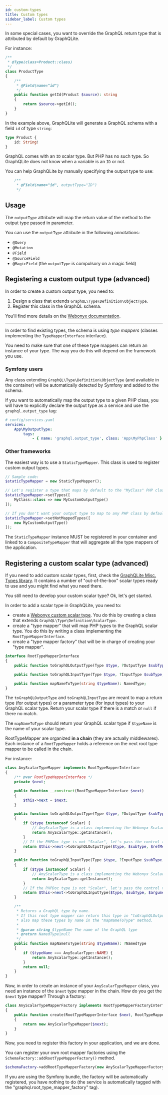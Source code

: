 ```yaml
---
id: custom-types
title: Custom types
sidebar_label: Custom types
---
```


In some special cases, you want to override the GraphQL return type that is attributed by default by GraphQLite.

For instance:

```php
/**
 * @Type(class=Product::class)
 */
class ProductType
{
    /**
     * @Field(name="id")
     */
    public function getId(Product $source): string
    {
        return $source->getId();
    }
}
```

In the example above, GraphQLite will generate a GraphQL schema with a field `id` of type `string`:

```graphql
type Product {
    id: String!
}
```

GraphQL comes with an `ID` scalar type. But PHP has no such type. So GraphQLite does not know when a variable
is an `ID` or not.

You can help GraphQLite by manually specifying the output type to use:

```php
    /**
     * @Field(name="id", outputType="ID")
     */
``` 

## Usage

The `outputType` attribute will map the return value of the method to the output type passed in parameter.

You can use the `outputType` attribute in the following annotations:

* `@Query`
* `@Mutation`
* `@Field`
* `@SourceField`
* `@MagicField` (the `outputType` is compulsory on a magic field)

## Registering a custom output type (advanced)

In order to create a custom output type, you need to:

1. Design a class that extends `GraphQL\Type\Definition\ObjectType`.
2. Register this class in the GraphQL schema.

You'll find more details on the [Webonyx documentation](https://webonyx.github.io/graphql-php/type-system/object-types/).

---

In order to find existing types, the schema is using *type mappers* (classes implementing the `TypeMapperInterface` interface).

You need to make sure that one of these type mappers can return an instance of your type. The way you do this will depend on the framework
you use.

### Symfony users

Any class extending `GraphQL\Type\Definition\ObjectType` (and available in the container) will be automatically detected 
by Symfony and added to the schema.

If you want to automatically map the output type to a given PHP class, you will have to explicitly declare the output type
as a service and use the `graphql.output_type` tag:

```yaml
# config/services.yaml
services:
    App\MyOutputType:
        tags:
            - { name: 'graphql.output_type', class: 'App\MyPhpClass' }
```

### Other frameworks

The easiest way is to use a `StaticTypeMapper`. This class is used to register custom output types.

```php
// Sample code:
$staticTypeMapper = new StaticTypeMapper();

// Let's register a type that maps by default to the "MyClass" PHP class
$staticTypeMapper->setTypes([
    MyClass::class => new MyCustomOutputType()
]);

// If you don't want your output type to map to any PHP class by default, use:
$staticTypeMapper->setNotMappedTypes([
    new MyCustomOutputType()
]);

```

The `StaticTypeMapper` instance MUST be registered in your container and linked to a `CompositeTypeMapper`
that will aggregate all the type mappers of the application.

## Registering a custom scalar type (advanced)

If you need to add custom scalar types, first, check the [GraphQLite Misc. Types library](https://github.com/thecodingmachine/graphqlite-misc-types).
It contains a number of "out-of-the-box" scalar types ready to use and you might find what you need there.

You still need to develop your custom scalar type? Ok, let's get started.

In order to add a scalar type in GraphQLite, you need to:

- create a [Webonyx custom scalar type](https://webonyx.github.io/graphql-php/type-system/scalar-types/#writing-custom-scalar-types).
  You do this by creating a class that extends `GraphQL\Type\Definition\ScalarType`.
- create a "type mapper" that will map PHP types to the GraphQL scalar type. You do this by writing a class implementing the `RootTypeMapperInterface`.
- create a "type mapper factory" that will be in charge of creating your "type mapper".

```php
interface RootTypeMapperInterface
{
    public function toGraphQLOutputType(Type $type, ?OutputType $subType, ReflectionMethod $refMethod, DocBlock $docBlockObj): OutputType;

    public function toGraphQLInputType(Type $type, ?InputType $subType, string $argumentName, ReflectionMethod $refMethod, DocBlock $docBlockObj): InputType;

    public function mapNameToType(string $typeName): NamedType;
}
```

The `toGraphQLOutputType` and `toGraphQLInputType` are meant to map a return type (for output types) or a parameter type (for input types)
to your GraphQL scalar type. Return your scalar type if there is a match or `null` if there no match.

The `mapNameToType` should return your GraphQL scalar type if `$typeName` is the name of your scalar type.

RootTypeMapper are organized **in a chain** (they are actually middlewares).
Each instance of a `RootTypeMapper` holds a reference on the next root type mapper to be called in the chain.

For instance:

```php
class AnyScalarTypeMapper implements RootTypeMapperInterface
{
    /** @var RootTypeMapperInterface */
    private $next;

    public function __construct(RootTypeMapperInterface $next)
    {
        $this->next = $next;
    }

    public function toGraphQLOutputType(Type $type, ?OutputType $subType, ReflectionMethod $refMethod, DocBlock $docBlockObj): ?OutputType
    {
        if ($type instanceof Scalar) {
            // AnyScalarType is a class implementing the Webonyx ScalarType type.
            return AnyScalarType::getInstance();
        }
        // If the PHPDoc type is not "Scalar", let's pass the control to the next type mapper in the chain
        return $this->next->toGraphQLOutputType($type, $subType, $refMethod, $docBlockObj);
    }

    public function toGraphQLInputType(Type $type, ?InputType $subType, string $argumentName, ReflectionMethod $refMethod, DocBlock $docBlockObj): ?InputType
    {
        if ($type instanceof Scalar) {
            // AnyScalarType is a class implementing the Webonyx ScalarType type.
            return AnyScalarType::getInstance();
        }
        // If the PHPDoc type is not "Scalar", let's pass the control to the next type mapper in the chain
        return $this->next->toGraphQLInputType($type, $subType, $argumentName, $refMethod, $docBlockObj);
    }

    /**
     * Returns a GraphQL type by name.
     * If this root type mapper can return this type in "toGraphQLOutputType" or "toGraphQLInputType", it should
     * also map these types by name in the "mapNameToType" method.
     *
     * @param string $typeName The name of the GraphQL type
     * @return NamedType|null
     */
    public function mapNameToType(string $typeName): ?NamedType
    {
        if ($typeName === AnyScalarType::NAME) {
            return AnyScalarType::getInstance();
        }
        return null;
    }
}
```

Now, in order to create an instance of your `AnyScalarTypeMapper` class, you need an instance of the `$next` type mapper in the chain.
How do you get the `$next` type mapper? Through a factory:

```php
class AnyScalarTypeMapperFactory implements RootTypeMapperFactoryInterface
{
    public function create(RootTypeMapperInterface $next, RootTypeMapperFactoryContext $context): RootTypeMapperInterface
    {
        return new AnyScalarTypeMapper($next);
    }
}
```

Now, you need to register this factory in your application, and we are done.

You can register your own root mapper factories using the `SchemaFactory::addRootTypeMapperFactory()` method.

```php
$schemaFactory->addRootTypeMapperFactory(new AnyScalarTypeMapperFactory());
```
 
If you are using the Symfony bundle, the factory will be automatically registered, you have nothing to do (the service 
is automatically tagged with the "graphql.root_type_mapper_factory" tag).
